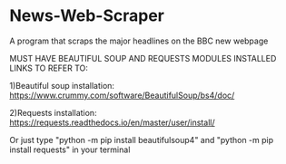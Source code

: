 # News-Web-Scraper
A program that scraps the major headlines on the BBC new webpage

MUST HAVE BEAUTIFUL SOUP AND REQUESTS MODULES INSTALLED
LINKS TO REFER TO: 

1)Beautiful soup installation: https://www.crummy.com/software/BeautifulSoup/bs4/doc/

2)Requests installation: https://requests.readthedocs.io/en/master/user/install/

Or just type "python -m pip install beautifulsoup4" and "python -m pip install requests" in your terminal
